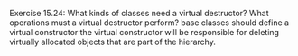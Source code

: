 Exercise 15.24: What kinds of classes need a virtual destructor? What
operations must a virtual destructor perform? base classes should define a virtual constructor the virtual constructor will be responsible for deleting virtually allocated objects that are part of the hierarchy.